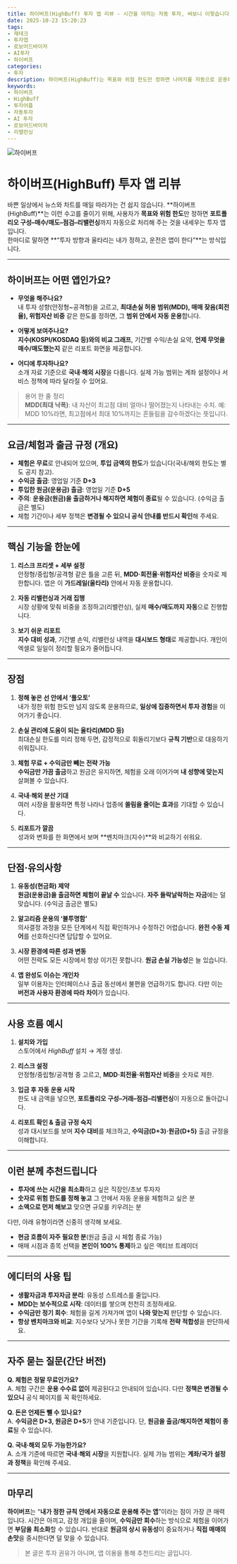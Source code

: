 ```yaml
---
title: 하이버프(HighBuff) 투자 앱 리뷰 - 시간을 아끼는 자동 투자, 써보니 이렇습니다.
date: 2025-10-23 15:20:23
tags: 
- 재테크
- 투자앱
- 로보어드바이저
- AI투자
- 하이버프
categories:   
- 투자
description: 하이버프(HighBuff)는 목표와 위험 한도만 정하면 나머지를 자동으로 운용해 주는 투자 앱입니다. 핵심 기능, 장단점, 출금/체험 정책을 쉬운 언어로 정리했습니다.
keywords: 
- 하이버프
- HighBuff
- 투자어플
- 자동투자
- AI 투자
- 로보어드바이저
- 리밸런싱
---
```


![하이버프](https://tuhbm.github.io/images/normal/img_highbuff.png)

# 하이버프(HighBuff) 투자 앱 리뷰

바쁜 일상에서 뉴스와 차트를 매일 따라가는 건 쉽지 않습니다. **하이버프(HighBuff)**는 이런 수고를 줄이기 위해, 사용자가 **목표와 위험 한도**만 정하면 **포트폴리오 구성–매수/매도–점검–리밸런싱**까지 자동으로 처리해 주는 것을 내세우는 투자 앱입니다.  
한마디로 말하면 **“투자 방향과 울타리는 내가 정하고, 운전은 앱이 한다”**는 방식입니다.

---

## 하이버프는 어떤 앱인가요?

- **무엇을 해주나요?**  
  내 투자 성향(안정형~공격형)을 고르고, **최대손실 허용 범위(MDD), 매매 잦음(회전율), 위험자산 비중** 같은 한도를 정하면, 그 **범위 안에서 자동 운용**합니다.

- **어떻게 보여주나요?**  
  **지수(KOSPI/KOSDAQ 등)와의 비교 그래프**, 기간별 수익/손실 요약, **언제 무엇을 매수/매도했는지** 같은 리포트 화면을 제공합니다.

- **어디에 투자하나요?**  
  소개 자료 기준으로 **국내·해외 시장**을 다룹니다. 실제 가능 범위는 계좌 설정이나 서비스 정책에 따라 달라질 수 있어요.
<!-- more -->
> 용어 한 줄 정리  
> **MDD(최대 낙폭)**: 내 자산이 최고점 대비 얼마나 떨어졌는지 나타내는 수치. 예: MDD 10%라면, 최고점에서 최대 10%까지는 흔들림을 감수하겠다는 뜻입니다.

---

## 요금/체험과 출금 규정 (개요)

- **체험은 무료**로 안내되어 있으며, **투입 금액의 한도**가 있습니다(국내/해외 한도는 별도 공지 참고).  
- **수익금 출금**: 영업일 기준 **D+3**  
- **투입한 원금(운용금) 출금**: 영업일 기준 **D+5**  
- **주의**: **운용금(원금)을 출금하거나 해지하면 체험이 종료**될 수 있습니다. (수익금 출금은 별도)  
- 체험 기간이나 세부 정책은 **변경될 수 있으니 공식 안내를 반드시 확인**해 주세요.

---

## 핵심 기능을 한눈에

1. **리스크 프리셋 + 세부 설정**  
   안정형/중립형/공격형 같은 틀을 고른 뒤, **MDD·회전율·위험자산 비중**을 숫자로 제한합니다. 앱은 이 **가드레일(울타리)** 안에서 자동 운용합니다.

2. **자동 리밸런싱과 거래 집행**  
   시장 상황에 맞춰 비중을 조정하고(리밸런싱), 실제 **매수/매도까지 자동**으로 진행합니다.

3. **보기 쉬운 리포트**  
   **지수 대비 성과**, 기간별 손익, 리밸런싱 내역을 **대시보드 형태**로 제공합니다. 개인이 엑셀로 일일이 정리할 필요가 줄어듭니다.

---

## 장점

1. **정해 놓은 선 안에서 ‘풀오토’**  
   내가 정한 위험 한도만 넘지 않도록 운용하므로, **일상에 집중하면서 투자 경험**을 이어가기 좋습니다.

2. **손실 관리에 도움이 되는 울타리(MDD 등)**  
   최대손실 한도를 미리 정해 두면, 감정적으로 휘둘리기보다 **규칙 기반**으로 대응하기 쉬워집니다.

3. **체험 무료 + 수익금만 빼는 전략 가능**  
   **수익금만 가끔 출금**하고 원금은 유지하면, 체험을 오래 이어가며 **내 성향에 맞는지** 살펴볼 수 있습니다.

4. **국내·해외 분산 기대**  
   여러 시장을 활용하면 특정 나라나 업종에 **쏠림을 줄이는 효과**를 기대할 수 있습니다.

5. **리포트가 깔끔**  
   성과와 변화를 한 화면에서 보며 **벤치마크(지수)**와 비교하기 쉬워요.

---

## 단점·유의사항

1. **유동성(현금화) 제약**  
   **원금(운용금)을 출금하면 체험이 끝날 수** 있습니다. **자주 들락날락하는 자금**에는 덜 맞습니다. (수익금 출금은 별도)

2. **알고리즘 운용의 ‘불투명함’**  
   의사결정 과정을 모든 단계에서 직접 확인하거나 수정하긴 어렵습니다. **완전 수동 제어**를 선호하신다면 답답할 수 있어요.

3. **시장 환경에 따른 성과 변동**  
   어떤 전략도 모든 시장에서 항상 이기진 못합니다. **원금 손실 가능성**은 늘 있습니다.

4. **앱 완성도 이슈는 개인차**  
   일부 이용자는 인터페이스나 출금 동선에서 불편을 언급하기도 합니다. 다만 이는 **버전과 사용자 환경에 따라 차이**가 있습니다.

---

## 사용 흐름 예시

1. **설치와 가입**  
   스토어에서 *HighBuff* 설치 → 계정 생성.

2. **리스크 설정**  
   안정형/중립형/공격형 중 고르고, **MDD·회전율·위험자산 비중**을 숫자로 제한.

3. **입금 후 자동 운용 시작**  
   한도 내 금액을 넣으면, **포트폴리오 구성–거래–점검–리밸런싱**이 자동으로 돌아갑니다.

4. **리포트 확인 & 출금 규정 숙지**  
   성과 대시보드를 보며 **지수 대비**를 체크하고, **수익금(D+3)·원금(D+5)** 출금 규정을 이해합니다.

---

## 이런 분께 추천드립니다

- **투자에 쓰는 시간을 최소화**하고 싶은 직장인/초보 투자자  
- **숫자로 위험 한도를 정해 놓고** 그 안에서 자동 운용을 체험하고 싶은 분  
- **소액으로 먼저 해보고** 맞으면 규모를 키우려는 분

다만, 아래 유형이라면 신중히 생각해 보세요.

- **현금 흐름이 자주 필요한 분**(원금 출금 시 체험 종료 가능)  
- 매매 시점과 종목 선택을 **본인이 100% 통제**하고 싶은 액티브 트레이더

---

## 에디터의 사용 팁

- **생활자금과 투자자금 분리**: 유동성 스트레스를 줄입니다.  
- **MDD는 보수적으로 시작**: 데이터를 쌓으며 천천히 조정하세요.  
- **수익금만 정기 회수**: 체험을 길게 가져가며 앱이 **나와 맞는지** 판단할 수 있습니다.  
- **항상 벤치마크와 비교**: 지수보다 낫거나 못한 기간을 기록해 **전략 적합성**을 판단하세요.

---

## 자주 묻는 질문(간단 버전)

**Q. 체험은 정말 무료인가요?**  
A. 체험 구간은 **운용 수수료 없이** 제공된다고 안내되어 있습니다. 다만 **정책은 변경될 수 있으니** 공식 페이지를 꼭 확인하세요.

**Q. 돈은 언제든 뺄 수 있나요?**  
A. **수익금은 D+3, 원금은 D+5**가 안내 기준입니다. 단, **원금을 출금/해지하면 체험이 종료**될 수 있습니다.

**Q. 국내·해외 모두 가능한가요?**  
A. 소개 기준에 따르면 **국내·해외 시장**을 지원합니다. 실제 가능 범위는 **계좌/국가 설정과 정책**을 확인해 주세요.

---

## 마무리

**하이버프**는 “**내가 정한 규칙 안에서 자동으로 운용해 주는 앱**”이라는 점이 가장 큰 매력입니다. 시간은 아끼고, 감정 개입을 줄이며, **수익금만 회수**하는 방식으로 체험을 이어가면 **부담을 최소화**할 수 있습니다. 반대로 **원금의 상시 유동성**이 중요하거나 **직접 매매의 손맛**을 중시한다면 덜 맞을 수 있습니다.

> 본 글은 투자 권유가 아니며, 앱 이용을 통해 추천드리는 글입니다.
